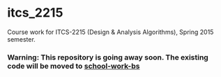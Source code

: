 # itcs_2215
Course work for ITCS-2215 (Design & Analysis Algorithms), Spring 2015 semester.


### Warning: This repository is going away soon. The existing code will be moved to [school-work-bs](https://github.com/slabby-tackler/school-work-bs)
